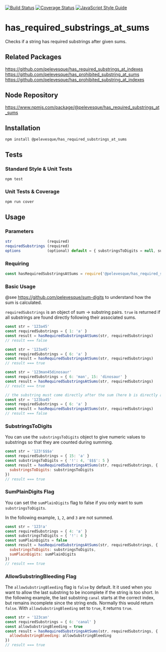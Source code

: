 [![Build Status](https://travis-ci.org/pelevesque/has_required_substrings_at_sums.svg?branch=master)](https://travis-ci.org/pelevesque/has_required_substrings_at_sums)
[![Coverage Status](https://coveralls.io/repos/github/pelevesque/has_required_substrings_at_sums/badge.svg?branch=master)](https://coveralls.io/github/pelevesque/has_required_substrings_at_sums?branch=master)
[![JavaScript Style Guide](https://img.shields.io/badge/code_style-standard-brightgreen.svg)](https://standardjs.com)

# has_required_substrings_at_sums

Checks if a string has required substrings after given sums.

## Related Packages

https://github.com/pelevesque/has_required_substrings_at_indexes    
https://github.com/pelevesque/has_prohibited_substring_at_sums  
https://github.com/pelevesque/has_prohibited_substring_at_indexes  

## Node Repository

https://www.npmjs.com/package/@pelevesque/has_required_substrings_at_sums

## Installation

`npm install @pelevesque/has_required_substrings_at_sums`

## Tests

### Standard Style & Unit Tests

`npm test`

### Unit Tests & Coverage

`npm run cover`

## Usage

### Parameters

```js
str                (required)
requiredSubstrings (required)
options            (optional) default = { substringsToDigits = null, sumPlainDigits = true,  allowSubstringBleeding = false }
```

### Requiring

```js
const hasRequiredSubstringsAtSums = require('@pelevesque/has_required_substrings_at_sums')
```

### Basic Usage

@see https://github.com/pelevesque/sum-digits to understand how the sum is calculated.

`requiredSubstrings` is an object of sum -> substring pairs. `true` is returned
if all substrings are found directly following their associated sums.

```js
const str = '123a45'
const requiredSubstrings = { 1: 'a' }
const result = hasRequiredSubstringsAtSums(str, requiredSubstrings)
// result === false
```

```js
const str = '123a45'
const requiredSubstrings = { 6: 'a' }
const result = hasRequiredSubstringsAtSums(str, requiredSubstrings)
// result === true
```

```js
const str = '123man45dinosaur'
const requiredSubstrings = { 6: 'man', 15: 'dinosaur' }
const result = hasRequiredSubstringsAtSums(str, requiredSubstrings)
// result === true
```

```js
// the substring must come directly after the sum (here b is directly after the sum, not a)
const str = '123ba45'
const requiredSubstrings = { 6: 'a' }
const result = hasRequiredSubstringsAtSums(str, requiredSubstrings)
// result === false
```

### SubstringsToDigits

You can use the `substringsToDigits` object to give numeric values to substrings
so that they are counted during summing.

```js
const str = '123!$$$a'
const requiredSubstrings = { 15: 'a' }
const substringsToDigits = { '!': 4, '$$$': 5 }
const result = hasRequiredSubstringsAtSums(str, requiredSubstrings, {
  substringsToDigits: substringsToDigits
})
// result === true
```

### SumPlainDigits Flag

You can set the `sumPlainDigits` flag to false if you only want to sum
`substringsToDigits`.

In the following example, `1`, `2`, and `3` are not summed.

```js
const str = '123!a'
const requiredSubstrings = { 4: 'a' }
const substringsToDigits = { '!': 4 }
const sumPlainDigits = false
const result = hasRequiredSubstringsAtSums(str, requiredSubstrings, {
  substringsToDigits: substringsToDigits,
  sumPlainDigits: sumPlainDigits
})
// result === true
```

### AllowSubstringBleeding Flag

The `allowSubstringBleeding` flag is `false` by default. It it used when you want
to allow the last substring to be incomplete if the string is too short.
In the following example, the last substring `canal` starts at the correct index,
but remains incomplete since the string ends. Normally this would return `false`.
With `allowSubstringBleeding` set to `true`, it returns `true`.

```js
const str = '123can'
const requiredSubstrings = { 6: 'canal' }
const allowSubstringBleeding = true
const result = hasRequiredSubstringsAtSums(str, requiredSubstrings, {
  allowSubstringBleeding: allowSubstringBleeding
})
// result === true
```
